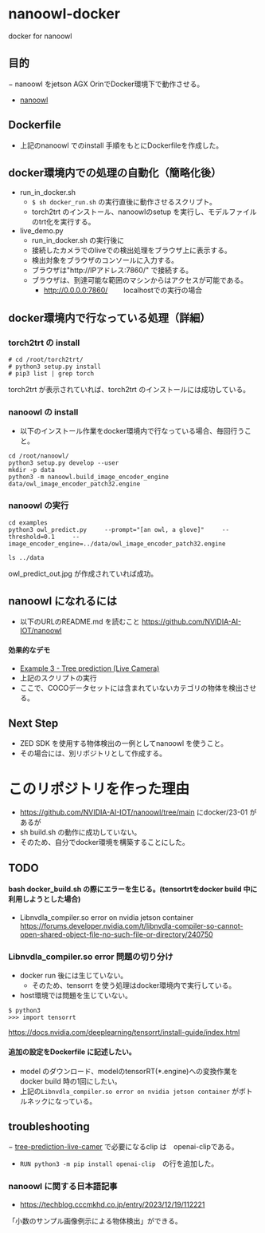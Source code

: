 # nanoowl-docker
docker for nanoowl

## 目的
− nanoowl をjetson AGX OrinでDocker環境下で動作させる。
- [nanoowl](https://github.com/NVIDIA-AI-IOT/nanoowl)

## Dockerfile
- 上記のnanoowl でのinstall 手順をもとにDockerfileを作成した。

## docker環境内での処理の自動化（簡略化後）
- run_in_docker.sh
  - `$ sh docker_run.sh` の実行直後に動作させるスクリプト。
  - torch2trt のインストール、nanoowlのsetup を実行し、モデルファイルのtrt化を実行する。
- live_demo.py
  - run_in_docker.sh の実行後に
  - 接続したカメラでのliveでの検出処理をブラウザ上に表示する。
  - 検出対象をブラウザのコンソールに入力する。
  - ブラウザは"http://IPアドレス:7860/" で接続する。
  - ブラウザは、到達可能な範囲のマシンからはアクセスが可能である。
    - http://0.0.0.0:7860/ 　　localhostでの実行の場合

## docker環境内で行なっている処理（詳細）
### torch2trt の install
```commandline
# cd /root/torch2trt/
# python3 setup.py install
# pip3 list | grep torch
```
torch2trt が表示されていれば、torch2trt のインストールには成功している。

### nanoowl の install
- 以下のインストール作業をdocker環境内で行なっている場合、毎回行うこと。

```commandline
cd /root/nanoowl/
python3 setup.py develop --user
mkdir -p data
python3 -m nanoowl.build_image_encoder_engine     data/owl_image_encoder_patch32.engine
```

### nanoowl の実行
```commandline
cd examples
python3 owl_predict.py     --prompt="[an owl, a glove]"     --threshold=0.1     --image_encoder_engine=../data/owl_image_encoder_patch32.engine

ls ../data
```

owl_predict_out.jpg が作成されていれば成功。

## nanoowl になれるには
- 以下のURLのREADME.md を読むこと
https://github.com/NVIDIA-AI-IOT/nanoowl

#### 効果的なデモ
- [Example 3 - Tree prediction (Live Camera)](https://github.com/NVIDIA-AI-IOT/nanoowl?tab=readme-ov-file#example-3---tree-prediction-live-camera)
- 上記のスクリプトの実行
- ここで、COCOデータセットには含まれていないカテゴリの物体を検出させる。


## Next Step
- ZED SDK を使用する物体検出の一例としてnanoowl を使うこと。
- その場合には、別リポジトリとして作成する。

# このリポジトリを作った理由
- https://github.com/NVIDIA-AI-IOT/nanoowl/tree/main にdocker/23-01 があるが
- sh build.sh の動作に成功していない。
- そのため、自分でdocker環境を構築することにした。


## TODO
#### bash docker_build.sh の際にエラーを生じる。(tensortrtをdocker build 中に利用しようとした場合)
- Libnvdla_compiler.so error on nvidia jetson container
https://forums.developer.nvidia.com/t/libnvdla-compiler-so-cannot-open-shared-object-file-no-such-file-or-directory/240750

### Libnvdla_compiler.so error 問題の切り分け
- docker run 後には生じていない。
  - そのため、tensorrt を使う処理はdocker環境内で実行している。
- host環境では問題を生じていない。
```commandline
$ python3
>>> import tensorrt

```

https://docs.nvidia.com/deeplearning/tensorrt/install-guide/index.html

#### 追加の設定をDockerfile に記述したい。
- model のダウンロード、modelのtensorRT(*.engine)への変換作業をdocker build 時の1回にしたい。
- 上記の`Libnvdla_compiler.so error on nvidia jetson container` がボトルネックになっている。

## troubleshooting
− [tree-prediction-live-camer](https://github.com/NVIDIA-AI-IOT/nanoowl?tab=readme-ov-file#example-3---tree-prediction-live-camera)
で必要になるclip は　openai-clipである。
- `RUN python3 -m pip install openai-clip`　の行を追加した。

### nanoowl に関する日本語記事
- https://techblog.cccmkhd.co.jp/entry/2023/12/19/112221

「小数のサンプル画像例示による物体検出」ができる。

